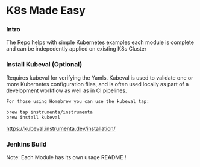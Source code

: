 # K8s Made Easy

### Intro
  The Repo helps with simple Kubernetes examples
  each module is complete and can be indepedently applied on existing K8s Cluster

### Install Kubeval (Optional)
  Requires kubeval for verifying the Yamls. Kubeval is used to validate one or more Kubernetes configuration files, and is often used locally as part of a development workflow as well as in CI pipelines. 

  ```
  For those using Homebrew you can use the kubeval tap:

  brew tap instrumenta/instrumenta
  brew install kubeval
  ```
  https://kubeval.instrumenta.dev/installation/

### Jenkins Build

Note: Each Module has its own usage README !